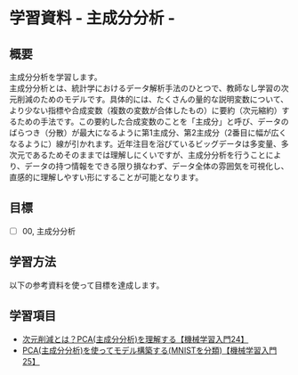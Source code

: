 # 学習資料 - 主成分分析 - 
## 概要
主成分分析を学習します。<br>
主成分分析とは、統計学におけるデータ解析手法のひとつで、教師なし学習の次元削減のためのモデルです。具体的には、たくさんの量的な説明変数について、より少ない指標や合成変数（複数の変数が合体したもの）に要約（次元縮約）するための手法です。この要約した合成変数のことを「主成分」と呼び、データのばらつき（分散）が最大になるように第1主成分、第2主成分（2番目に幅が広くなるように）線が引かれます。近年注目を浴びているビッグデータは多変量、多次元であるためそのままでは理解しにくいですが、主成分分析を行うことにより、データの持つ情報をできる限り損なわず、データ全体の雰囲気を可視化し、直感的に理解しやすい形にすることが可能となります。

## 目標
- [ ] 00, 主成分分析

## 学習方法
以下の参考資料を使って目標を達成します。

## 学習項目
- [次元削減とは？PCA(主成分分析)を理解する【機械学習入門24】](https://datawokagaku.com/pca/)
- [PCA(主成分分析)を使ってモデル構築する(MNISTを分類)【機械学習入門25】](https://datawokagaku.com/pca2/)
